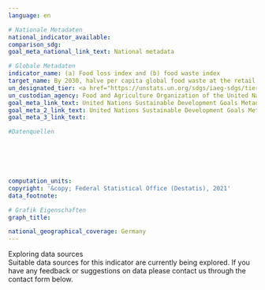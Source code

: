 ```yaml
---
language: en    

# Nationale Metadaten    
national_indicator_available:     
comparison_sdg:     
goal_meta_national_link_text: National metadata    

# Globale Metadaten    
indicator_name: (a) Food loss index and (b) food waste index    
target_name: By 2030, halve per capita global food waste at the retail and consumer levels and reduce food losses along production and supply chains, including post-harvest losses    
un_designated_tier: <a href="https://unstats.un.org/sdgs/iaeg-sdgs/tier-classification/" title="Click here for more information on the UN tier classification."  target="_blank">Tier II</a>    
un_custodian_agency: Food and Agriculture Organization of the United Nations (FAO)<br>United Nations Environment Programme (UNEP)    
goal_meta_link_text: United Nations Sustainable Development Goals Metadata (12.3.1 (a))    
goal_meta_2_link_text: United Nations Sustainable Development Goals Metadata (12.3.1 (b))    
goal_meta_3_link_text:     

#Datenquellen





    
computation_units:     
copyright: '&copy; Federal Statistical Office (Destatis), 2021'    
data_footnote:     

# Grafik Eigenschaften    
graph_title:     

national_geographical_coverage: Germany    
---
```


<span class="status notstarted"> Exploring data sources </span><br>
Suitable data sources for this indicator are currently being explored.
If you have any feedback or suggestions on data please contact us through the contact form below.
